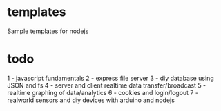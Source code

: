 templates
=========

Sample templates for nodejs

todo
====
1 - javascript fundamentals
2 - express file server
3 - diy database using JSON and fs
4 - server and client realtime data transfer/broadcast
5 - realtime graphing of data/analytics
6 - cookies and login/logout
7 - realworld sensors and diy devices with arduino and nodejs


